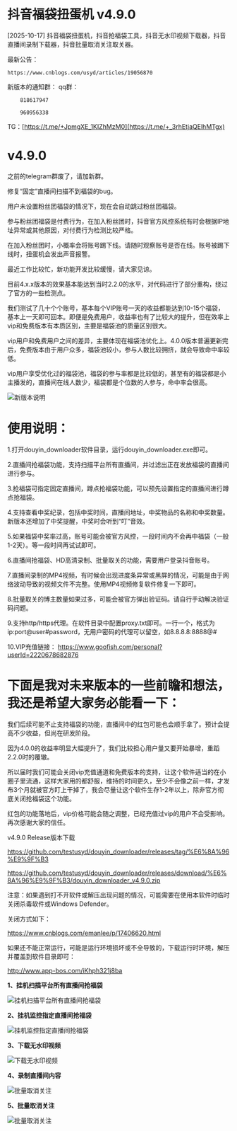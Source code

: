 # 抖音福袋扭蛋机 v4.9.0


[2025-10-17] 抖音福袋扭蛋机，抖音抢福袋工具，抖音无水印视频下载器，抖音直播间录制下载器，抖音批量取消关注取关器。

最新公告：


	https://www.cnblogs.com/usyd/articles/19056870
	

新版本的通知群：
qq群：

		818617947

  		960956338


TG：[https://t.me/+JpmgXE_1KIZhMzM0](https://t.me/+_3rhEtjaQElhMTgx)



# v4.9.0

之前的telegram群废了，请加新群。

修复“固定”直播间扫描不到福袋的bug。

用户未设置粉丝团福袋的情况下，现在会自动跳过粉丝团福袋。

参与粉丝团福袋是付费行为，在加入粉丝团时，抖音官方风控系统有时会根据IP地址异常或其他原因，对付费行为检测比较严格。

在加入粉丝团时，小概率会将账号踢下线。请随时观察账号是否在线。账号被踢下线时，扭蛋机会发出声音报警。

最近工作比较忙，新功能开发比较缓慢，请大家见谅。

目前4.x.x版本的效果基本能达到当时2.2.0的水平，对代码进行了部分重构，绕过了官方的一些检测点。

我们测试了几十个个账号，基本每个VIP账号一天的收益都能达到10-15个福袋，基本上一天即可回本。即便是免费用户，收益率也有了比较大的提升，但在效率上vip和免费版本有本质区别，主要是福袋池的质量区别很大。


vip用户和免费用户之间的差异，主要体现在福袋池优化上。4.0.0版本普遍更新完后，免费版本由于用户众多，福袋池较小，参与人数比较拥挤，就会导致命中率较低。

vip用户享受优化过的福袋池，福袋的参与率都是比较低的，甚至有的福袋都是小主播发的，直播间在线人数少，福袋都是个位数的人参与，命中率会很高。

![新版本说明](使用教程/7、新版本说明.png "新版本说明")

# 使用说明：

1.打开douyin_downloader软件目录，运行douyin_downloader.exe即可。

2.直播间抢福袋功能，支持扫描平台所有直播间，并过滤出正在发放福袋的直播间进行参与。

3.抢福袋可指定固定直播间，蹲点抢福袋功能，可以预先设置指定的直播间进行蹲点抢福袋。

4.支持查看中奖纪录，包括中奖时间，直播间地址，中奖物品的名称和中奖数量。新版本还增加了中奖提醒，中奖时会听到“叮”音效。

5.如果福袋中奖率过高，账号可能会被官方风控，一段时间内不会再中福袋（一般1-2天）。等一段时间再试试即可。

6.直播间抢福袋、HD高清录制、批量取关的功能，需要用户登录抖音账号。

7.直播间录制的MP4视频，有时候会出现进度条异常或黑屏的情况，可能是由于网络波动导致的视频文件不完整。使用MP4视频修复软件修复一下即可。

8.批量取关的博主数量如果过多，可能会被官方弹出验证码。请自行手动解决验证码问题。

9.支持http/https代理。在软件目录中配置proxy.txt即可。一行一个，格式为ip:port@user#password，无用户密码的代理可以留空，如8.8.8.8:8888@#

10.VIP充值链接： https://www.goofish.com/personal?userId=2220678682876


# 下面是我对未来版本的一些前瞻和想法，我还是希望大家务必能看一下：

我们后续可能不止支持福袋的功能，直播间中的红包可能也会顺手拿了。预计会提高不少收益，但尚在研发阶段。

因为4.0.0的收益率明显大幅提升了，我们比较担心用户量又要开始暴增，重蹈2.2.0时的覆辙。

所以届时我们可能会关闭vip充值通道和免费版本的支持，让这个软件适当的在小圈子里流通，这样大家用的都舒服，维持的时间更久，至少不会像之前一样，才发布3个月就被官方盯上干掉了，我会尽量让这个软件生存1-2年以上，除非官方彻底关闭抢福袋这个功能。

红包的功能落地后，vip价格可能会随之调整，已经充值过vip的用户不会受影响。再次感谢大家的信任。


v4.9.0 Release版本下载


https://github.com/testusyd/douyin_downloader/releases/tag/%E6%8A%96%E9%9F%B3

https://github.com/testusyd/douyin_downloader/releases/download/%E6%8A%96%E9%9F%B3/douyin_downloader_v4.9.0.zip


注意：如果遇到打不开软件或解压出现问题的情况，可能需要在使用本软件时临时关闭杀毒软件或Windows Defender。

关闭方式如下：


https://www.cnblogs.com/emanlee/p/17406620.html


如果还不能正常运行，可能是运行环境损坏或不全导致的，下载运行时环境，解压并覆盖到软件目录即可：

http://www.app-bos.com/iKhph321j8ba




**1、挂机扫描平台所有直播间抢福袋**

![挂机扫描平台所有直播间抢福袋](使用教程/1、挂机扫描平台所有直播间抢福袋.png "挂机扫描平台所有直播间抢福袋")

**2、挂机监控指定直播间抢福袋**

![挂机监控指定直播间抢福袋](使用教程/2、挂机监控指定直播间抢福袋.png "挂机监控指定直播间抢福袋")

**3、下载无水印视频**

![下载无水印视频](使用教程/3、下载无水印视频.png "下载无水印视频")

**4、录制直播间内容**

![批量取消关注](使用教程/4、录制直播间内容.png "录制直播间内容")

**5、批量取消关注**

![批量取消关注](使用教程/5、批量取消关注.png "批量取消关注")



